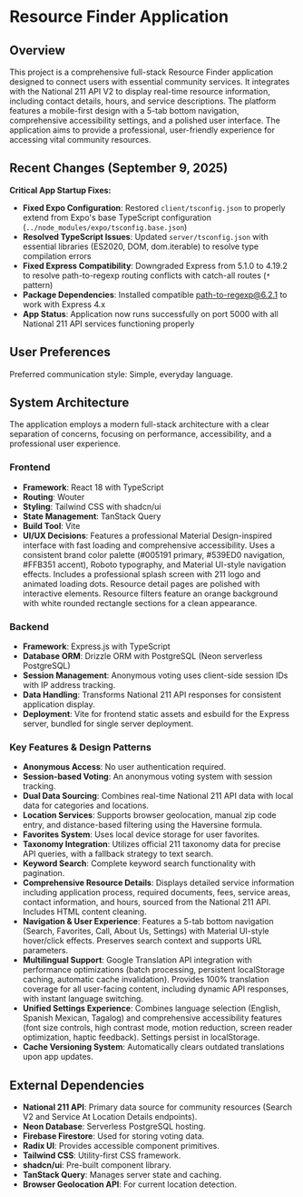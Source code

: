 # Resource Finder Application

## Overview
This project is a comprehensive full-stack Resource Finder application designed to connect users with essential community services. It integrates with the National 211 API V2 to display real-time resource information, including contact details, hours, and service descriptions. The platform features a mobile-first design with a 5-tab bottom navigation, comprehensive accessibility settings, and a polished user interface. The application aims to provide a professional, user-friendly experience for accessing vital community resources.

## Recent Changes (September 9, 2025)
**Critical App Startup Fixes:**
- **Fixed Expo Configuration**: Restored `client/tsconfig.json` to properly extend from Expo's base TypeScript configuration (`../node_modules/expo/tsconfig.base.json`)
- **Resolved TypeScript Issues**: Updated `server/tsconfig.json` with essential libraries (ES2020, DOM, dom.iterable) to resolve type compilation errors  
- **Fixed Express Compatibility**: Downgraded Express from 5.1.0 to 4.19.2 to resolve path-to-regexp routing conflicts with catch-all routes (`*` pattern)
- **Package Dependencies**: Installed compatible path-to-regexp@6.2.1 to work with Express 4.x
- **App Status**: Application now runs successfully on port 5000 with all National 211 API services functioning properly

## User Preferences
Preferred communication style: Simple, everyday language.

## System Architecture
The application employs a modern full-stack architecture with a clear separation of concerns, focusing on performance, accessibility, and a professional user experience.

### Frontend
- **Framework**: React 18 with TypeScript
- **Routing**: Wouter
- **Styling**: Tailwind CSS with shadcn/ui
- **State Management**: TanStack Query
- **Build Tool**: Vite
- **UI/UX Decisions**: Features a professional Material Design-inspired interface with fast loading and comprehensive accessibility. Uses a consistent brand color palette (#005191 primary, #539ED0 navigation, #FFB351 accent), Roboto typography, and Material UI-style navigation effects. Includes a professional splash screen with 211 logo and animated loading dots. Resource detail pages are polished with interactive elements. Resource filters feature an orange background with white rounded rectangle sections for a clean appearance.

### Backend
- **Framework**: Express.js with TypeScript
- **Database ORM**: Drizzle ORM with PostgreSQL (Neon serverless PostgreSQL)
- **Session Management**: Anonymous voting uses client-side session IDs with IP address tracking.
- **Data Handling**: Transforms National 211 API responses for consistent application display.
- **Deployment**: Vite for frontend static assets and esbuild for the Express server, bundled for single server deployment.

### Key Features & Design Patterns
- **Anonymous Access**: No user authentication required.
- **Session-based Voting**: An anonymous voting system with session tracking.
- **Dual Data Sourcing**: Combines real-time National 211 API data with local data for categories and locations.
- **Location Services**: Supports browser geolocation, manual zip code entry, and distance-based filtering using the Haversine formula.
- **Favorites System**: Uses local device storage for user favorites.
- **Taxonomy Integration**: Utilizes official 211 taxonomy data for precise API queries, with a fallback strategy to text search.
- **Keyword Search**: Complete keyword search functionality with pagination.
- **Comprehensive Resource Details**: Displays detailed service information including application process, required documents, fees, service areas, contact information, and hours, sourced from the National 211 API. Includes HTML content cleaning.
- **Navigation & User Experience**: Features a 5-tab bottom navigation (Search, Favorites, Call, About Us, Settings) with Material UI-style hover/click effects. Preserves search context and supports URL parameters.
- **Multilingual Support**: Google Translation API integration with performance optimizations (batch processing, persistent localStorage caching, automatic cache invalidation). Provides 100% translation coverage for all user-facing content, including dynamic API responses, with instant language switching.
- **Unified Settings Experience**: Combines language selection (English, Spanish Mexican, Tagalog) and comprehensive accessibility features (font size controls, high contrast mode, motion reduction, screen reader optimization, haptic feedback). Settings persist in localStorage.
- **Cache Versioning System**: Automatically clears outdated translations upon app updates.

## External Dependencies
- **National 211 API**: Primary data source for community resources (Search V2 and Service At Location Details endpoints).
- **Neon Database**: Serverless PostgreSQL hosting.
- **Firebase Firestore**: Used for storing voting data.
- **Radix UI**: Provides accessible component primitives.
- **Tailwind CSS**: Utility-first CSS framework.
- **shadcn/ui**: Pre-built component library.
- **TanStack Query**: Manages server state and caching.
- **Browser Geolocation API**: For current location detection.